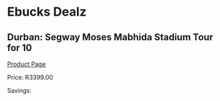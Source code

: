 
# Ebucks Dealz
## Durban: Segway Moses Mabhida Stadium Tour for 10
[Product Page](https://www.ebucks.com/web/shop/productSelected.do?prodId=223575995&catId=322194367)

Price: R3399.00

Savings: 


	